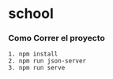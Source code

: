 # school

### Como Correr el proyecto
```
1. npm install
2. npm run json-server
3. npm run serve
```
